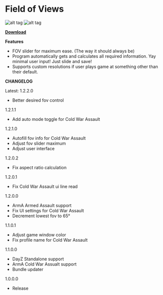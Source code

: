 # Field of Views

![alt tag](http://i.imgur.com/TiOgsy3.png)  ![alt tag](http://i.imgur.com/NyLum8C.png)


[**Download**](https://github.com/rex706/ArmA-FOV-Changer/releases/download/v1.2.2.0/Field.of.Views.v1.2.2.0.zip)

**Features**

* FOV slider for maximum ease. (The way it should always be)
* Program automatically gets and calculates all required information. Yay minimal user input! Just slide and save!
* Supports custom resolutions if user plays game at something other than their default.


**CHANGELOG**

Latest: 1.2.2.0

* Better desired fov control

1.2.1.1

* Add auto mode toggle for Cold War Assault

1.2.1.0

* Autofill fov info for Cold War Assault
* Adjust fov slider maximum
* Adjust user interface

1.2.0.2

* Fix aspect ratio calculation

1.2.0.1

* Fix Cold War Assault ui line read

1.2.0.0

* ArmA Armed Assault support
* Fix UI settings for Cold War Assault
* Decrement lowest fov to 65°

1.1.0.1

* Adjust game window color
* Fix profile name for Cold War Assault

1.1.0.0

* DayZ Standalone support
* ArmA Cold War Assualt support
* Bundle updater

1.0.0.0

* Release
